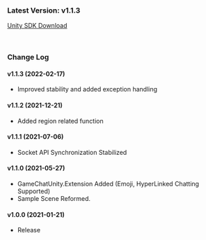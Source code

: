 ### Latest Version: v1.1.3

[Unity SDK Download](https://xyuditqzezxs1008973.cdn.ntruss.com/GameChatSDK/GameChatUnitySDK_20211221.unitypackage)


<br/>

### Change Log

#### v1.1.3 (2022-02-17)

- Improved stability and added exception handling

#### v1.1.2 (2021-12-21)

- Added region related function

#### v1.1.1 (2021-07-06)

- Socket API Synchronization Stabilized

#### v1.1.0 (2021-05-27)

- GameChatUnity.Extension Added (Emoji, HyperLinked Chatting Supported)
- Sample Scene Reformed.

#### v1.0.0 (2021-01-21)

- Release